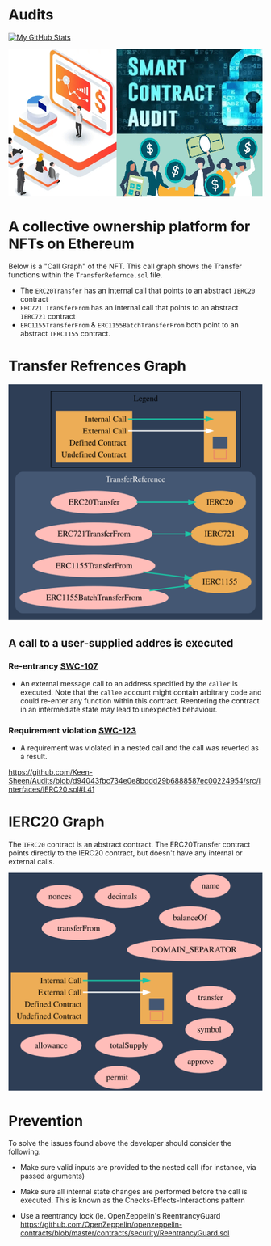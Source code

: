 # Audits


[![My GitHub Stats](https://github-readme-stats-one-bice.vercel.app/api?username=Keen-Sheen&show_icons=true&theme=dark&role=OWNER,ORGANIZATION_MEMBER,COLLABORATOR&include_all_commits=true&count_private=true)](https://github.com/billy1624#gh-dark-mode-only)

![An Image of Smart Contract Auditing](smart-contract-audit-cost.png)



# A collective ownership platform for NFTs on Ethereum

Below is a "Call Graph" of the NFT. This call graph shows the Transfer functions within the `TransferRefernce.sol` file. 

* The `ERC20Transfer` has an internal call that points to an abstract `IERC20` contract
* `ERC721 TransferFrom` has an internal call that points to an abstract `IERC721` contract
* `ERC1155TransferFrom` & `ERC1155BatchTransferFrom` both point to an abstract `IERC1155` contract.

# Transfer Refrences Graph

![An Image of Audit Graph](TransferRefrences_Graph.svg)


## A call to a user-supplied addres is executed 

 ### Re-entrancy [SWC-107](https://swcregistry.io/docs/SWC-107)
 
  * An external message call to an address specified by the `caller` is executed. Note that the `callee` account might contain arbitrary code and could re-enter any function within this contract. Reentering the contract in an intermediate state may lead to unexpected behaviour.


### Requirement violation [SWC-123](https://swcregistry.io/docs/SWC-123)

* A requirement was violated in a nested call and the call was reverted as a result. 




https://github.com/Keen-Sheen/Audits/blob/d94043fbc734e0e8bddd29b6888587ec00224954/src/interfaces/IERC20.sol#L41


# IERC20 Graph

The `IERC20` contract is an abstract contract. The ERC20Transfer contract points directly to the IERC20 contract, but doesn't have any internal or external calls.

![An Image of Audit Graph](IERC20_Graph.svg)


# Prevention

To solve the issues found above the developer should consider the following:

* Make sure valid inputs are provided to the nested call (for instance, via passed arguments)

* Make sure all internal state changes are performed before the call is executed. This is known as the Checks-Effects-Interactions pattern

* Use a reentrancy lock (ie. OpenZeppelin's ReentrancyGuard https://github.com/OpenZeppelin/openzeppelin-contracts/blob/master/contracts/security/ReentrancyGuard.sol
